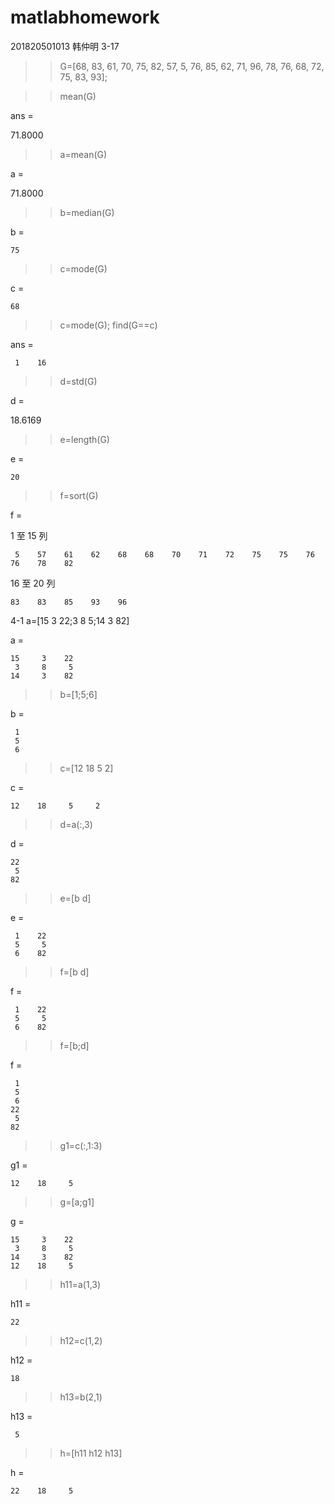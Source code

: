 # matlabhomework
201820501013  韩仲明
3-17
>> G=[68, 83, 61, 70, 75, 82, 57, 5, 76, 85, 62, 71, 96, 78, 76, 68, 72, 75, 83, 93]; 
 
>> mean(G)

ans =

   71.8000

>> a=mean(G)

a =

   71.8000

>> b=median(G)

b =

    75

>> c=mode(G)

c =

    68

>> c=mode(G);
>> find(G==c)

ans =

     1    16

>> d=std(G)

d =

   18.6169

>> e=length(G)

e =

    20

>> f=sort(G)

f =

  1 至 15 列

     5    57    61    62    68    68    70    71    72    75    75    76    76    78    82

  16 至 20 列

    83    83    85    93    96
4-1
 a=[15 3 22;3 8 5;14 3 82]

a =

    15     3    22
     3     8     5
    14     3    82

>> b=[1;5;6]

b =

     1
     5
     6

>> c=[12 18 5 2]

c =

    12    18     5     2

>> d=a(:,3)

d =

    22
     5
    82

>> e=[b d]

e =

     1    22
     5     5
     6    82

>> f=[b d]

f =

     1    22
     5     5
     6    82
 
>> f=[b;d]

f =

     1
     5
     6
    22
     5
    82
 
>> g1=c(:,1:3)

g1 =

    12    18     5

>> g=[a;g1]

g =

    15     3    22
     3     8     5
    14     3    82
    12    18     5

>> h11=a(1,3)

h11 =

    22

>> h12=c(1,2)

h12 =

    18

>> h13=b(2,1)

h13 =

     5

>> h=[h11 h12 h13]

h =

    22    18     5
